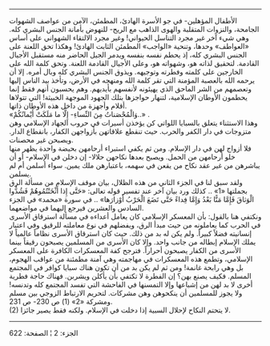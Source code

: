 ------------------------------------------------------------------------

الأطفال المؤهلين- في جو الأسرة الهادئ، المطمئن، الآمن من عواصف الشهوات
الجامحة، والنزوات المتقلبة والهوى الذاهب مع الريح- للنهوض بأمانة الجنس
البشري كله. وهي شيء آخر غير مجرد التناسل الحيواني! وغير مجرد الالتقاء
الشهواني على أساس «العواطف» وحدها، وتنحية «الواجب» المطمئن الثابت
الهادئ! وهكذا تحق اللعنة على الجنس البشري كله، إذ يحطم نفسه بنفسه ويدمر
الجيل الحاضر منه مستقبل الأجيال القادمة. لتحقيق لذاته هو، وشهواته هو،
وعلى الأجيال القادمة اللعنة. وتحق كلمة الله على الخارجين على كلمته
وفطرته وتوجيهه. ويذوق الجنس البشري كله وبال أمره. إلا أن يرحمه الله
بالعصبة المؤمنة التي تقر كلمة الله ومنهجه في الأرض، وتأخذ بيد الناس
إليها وتعصمهم من الشر الماحق الذي يهيئونه لأنفسهم بأيديهم. وهم يحسبون
أنهم فقط إنما يحطمون الأوطان الإسلامية، لتنهار حواجزها بتلك الجهود
الموجهة الخبيثة! التي تتولاها أقلام وأجهزة من داخل هذه الأوطان ذاتها.  
«وَالْمُحْصَناتُ مِنَ النِّساءِ- إِلَّا ما مَلَكَتْ أَيْمانُكُمْ..» .  
وهذا الاستثناء يتعلق بالسبايا اللواتي كن يؤخذن أسيرات في حروب الجهاد
الإسلامي وهن متزوجات في دار الكفر والحرب. حيث تنقطع علاقاتهن بأزواجهن
الكفار، بانقطاع الدار. ويصبحن غير محصنات.  
فلا أزواج لهن في دار الإسلام. ومن ثم يكفي استبراء أرحامهن بحيضة واحدة
يظهر منها خلو أرحامهن من الحمل. ويصبح بعدها نكاحهن حلالا- إن دخلن في
الإسلام- أو أن يباشرهن من غير عقد نكاح من يقعن في سهمه، باعتبارهن ملك
يمين. سواء أسلمن أم لم يسلمن.  
ولقد سبق لنا في الجزء الثاني من هذه الظلال، بيان موقف الإسلام من مسألة
الرق بجملتها «1» .. كذلك ورد بيان آخر عند تفسير قوله تعالى: «حَتَّى إِذا
أَثْخَنْتُمُوهُمْ فَشُدُّوا الْوَثاقَ فَإِمَّا مَنًّا بَعْدُ وَإِمَّا فِداءً حَتَّى تَضَعَ الْحَرْبُ أَوْزارَها» ..
في سورة «محمد» في الجزء السادس والعشرين فيرجع إليهما في مواضعهما.  
ونكتفي هنا بالقول: بأن المعسكر الإسلامي كان يعامل أعداءه في مسألة
استرقاق الأسرى في الحرب كما يعاملونه من حيث مبدأ الرق، ويفضلهم في نوع
معاملته للرقيق وفي اعتبار إنسانيته فضلاً كبيراً. ولم يكن له بد من ذلك. حيث
كان استرقاق الأسرى نظاماً عالمياً لا يملك الإسلام إبطاله من جانب واحد.
وإلا كان الأسرى من المسلمين يصبحون رقيقاً بينما الأسرى من الكفار يصبحون
أحراراً. فترجح كفة المعسكرات الكافرة على المعسكر الإسلامي، وتطمع هذه
المعسكرات في مهاجمته وهي آمنة مطمئنة من عواقب الهجوم، بل وهي رابحة
غانمة! ومن ثم لم يكن بد من أن تكون هناك سبايا كوافر في المجتمع المسلم.
فكيف يصنع بهن؟ إن الفطرة لا تكتفي بأن يأكلن ويشربن. فهناك حاجة فطرية
أخرى لا بد لهن من إشباعها وإلا التمسنها في الفاحشة التي تفسد المجتمع كله
وتدنسه! ولا يجوز للمسلمين أن ينكحوهن وهن مشركات. لتحريم الارتباط الزوجي
بين مسلم ومشركة «2» (1) ص 230- ص 231.  
(2) لا يتحتم النكاح لإحلال السبية إذا دخلت في الإسلام. ولكنه فقط يصير
جائزا.

------------------------------------------------------------------------

الجزء: 2 ¦ الصفحة: 622

